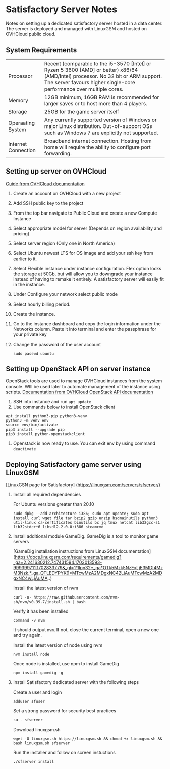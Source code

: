# Satisfactory Server Notes

Notes on setting up a dedicated satisfactory server hosted in a data center. The server is deployed and managed with LinuxGSM and hosted on OVHCloud public cloud.

## System Requirements
|  |  |
| - | - |
| Processor | Recent (comparable to the i5-3570 [Intel] or Ryzen 5 3600 [AMD] or better) x86/64 (AMD/Intel) processor. No 32 bit or ARM support. The server favours higher single-core performance over multiple cores. |
| Memory | 12GB minimum, 16GB RAM is recommended for larger saves or to host more than 4 players. |
| Storage | 25GB for the game server itself |
| Operaating System | Any currently supported version of Windows or major Linux distribution. Out-of-support OSs such as Windows 7 are explicitly not supported. |
| Internet Connection | Broadband internet connection. Hosting from home will require the ability to configure port forwarding. |

## Setting up server on OVHCloud
[Guide from OVHCloud documentation](https://help.ovhcloud.com/csm/en-gb-public-cloud-compute-getting-started?id=kb_article_view&sysparm_article=KB0051017)
1. Create an account on OVHCloud with a new project
1. Add SSH public key to the project
1. From the top bar navigate to Public Cloud and create a new Compute Instance
1. Select appropriate model for server (Depends on region availability and pricing)
1. Select server region (Only one in North America)
1. Select Ubuntu newest LTS for OS image and add your ssh key from earlier to it.
1. Select Flexible instance under instance configuration. Flex option locks the storage at 50Gb, but will allow you to downgrade your instance instead of having to remake it entirely. A satisfactory server will easily fit in the instance.
1. Under Configure your network select public mode
1. Select hourly billing period.
1. Create the instance.
1. Go to the instance dashboard and copy the login information under the Networks column. Paste it into terminal and enter the passphrase for your private key
1. Change the password of the user account

    `sudo passwd ubuntu`

## Setting up OpenStack API on server instance
OpenStack tools are used to manage OVHCloud instances from the system console. WIll be used later to automate management of the instance using scripts.
[Documentation from OVHCloud](https://help.ovhcloud.com/csm/en-public-cloud-compute-prepare-openstack-api-environment?id=kb_article_view&sysparm_article=KB0050988)
[OpenStack API documentation](https://docs.openstack.org/python-openstackclient/latest/)
1. SSH into instance and run `apt update`
1. Use commands below to install OpenStack client
```
apt install python3-pip python3-venv
python3 -m venv env
source env/bin/activate
pip3 install --upgrade pip
pip3 install python-openstackclient
```
1. Openstack is now ready to use. You can exit env by using command `deactivate`

## Deploying Satisfactory game server using LinuxGSM
[LinuxGSN page for Satisfactory] (https://linuxgsm.com/servers/sfserver/)
1. Install all required dependencies

    For Ubuntu versions greater than 20.10

    `sudo dpkg --add-architecture i386; sudo apt update; sudo apt install curl wget file tar bzip2 gzip unzip bsdmainutils python3 util-linux ca-certificates binutils bc jq tmux netcat lib32gcc-s1 lib32stdc++6 libsdl2-2.0-0:i386 steamcmd
`
1. Install additional module GameDig. GameDig is a tool to monitor game servers

    [GameDig installation instructions from LinuxGSM documentation] (https://docs.linuxgsm.com/requirements/gamedig?_ga=2.241630212.747431594.1703013593-999399711.1702833779&_gl=1*llpn32*_ga*OTk5Mzk5NzExLjE3MDI4MzM3Nzk.*_ga_QTLEDYPYK9*MTcwMzA2MDgxNC42LjAuMTcwMzA2MDgxNC4wLjAuMA..)

    Install the latest version of nvm

    `curl -o- https://raw.githubusercontent.com/nvm-sh/nvm/v0.39.7/install.sh | bash`

    Verify it has been installed

    `command -v nvm`

    It should output `nvm`. If not, close the current terminal, open a new one and try again.

    Install the latest version of node using nvm

    `nvm install node`

    Once node is installed, use npm to install GameDig

    `npm install gamedig -g`

1. Install Satisfactory dedicated server with the following steps

    Create a user and login

    `adduser sfuser`

    Set a strong password for security best practices

    `su - sfserver`

    Download linuxgsm.sh

    `wget -O linuxgsm.sh https://linuxgsm.sh && chmod +x linuxgsm.sh && bash linuxgsm.sh sfserver`

    Run the installer and follow on screen instuctions

    `./sfserver install`